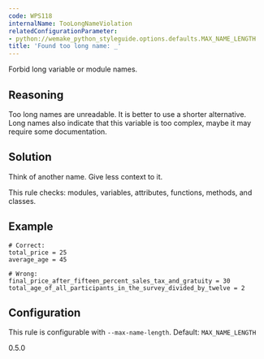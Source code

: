 ```yaml
---
code: WPS118
internalName: TooLongNameViolation
relatedConfigurationParameter:
- python://wemake_python_styleguide.options.defaults.MAX_NAME_LENGTH
title: 'Found too long name: _'
---
```


Forbid long variable or module names.

## Reasoning
Too long names are unreadable. It is better to use a shorter
alternative. Long names also indicate that this variable is too
complex, maybe it may require some documentation.

## Solution
Think of another name. Give less context to it.

This rule checks: modules, variables, attributes, functions, methods,
and classes.

## Example

    # Correct:
    total_price = 25
    average_age = 45
    
    # Wrong:
    final_price_after_fifteen_percent_sales_tax_and_gratuity = 30
    total_age_of_all_participants_in_the_survey_divided_by_twelve = 2

## Configuration
This rule is configurable with `--max-name-length`. Default:
`MAX_NAME_LENGTH`

<div class="versionadded">

0.5.0

</div>